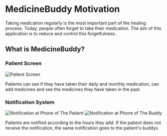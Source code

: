 # MedicineBuddy Motivation
Taking medication regularly is the most important part of the healing process. Today, people often forget to take their medication. The aim of this application is to reduce and control this forgetfulness.

## What is MedicineBuddy?

### Patient Screen
![Patient Screen](https://github.com/AliCanlier1/MedicineBuddy/assets/114236364/621bcb3d-05fb-4b20-b8ee-b4cf7aa188c3)

Patients can see if they have taken their daily and monthly medication, can add medicines and see the medicines they have taken in the past.

### Notification System
![Notification at Phone of The Patient](https://github.com/AliCanlier1/MedicineBuddy/assets/114236364/5027bc59-ad99-4568-b63c-647534f06f00)
![Notification at Phone of The Buddy](https://github.com/AliCanlier1/MedicineBuddy/assets/114236364/7ea49d06-d196-4c24-b994-7282777cc1ad)

Patients are notified according to the hours they add. If the patient does not receive the notification, the same notification goes to the patient's buddys

